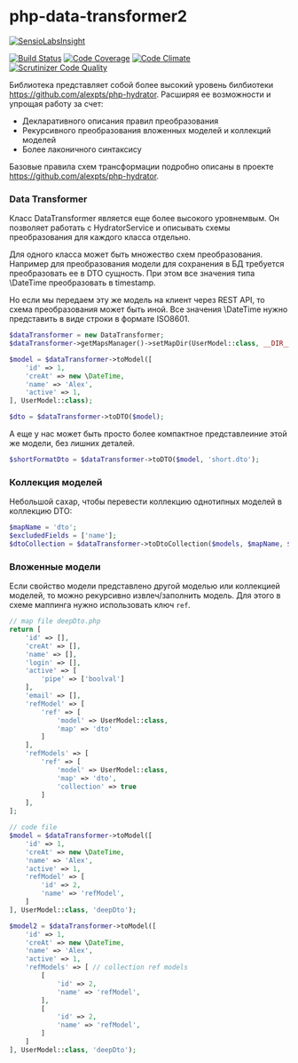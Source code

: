 # php-data-transformer2

[![SensioLabsInsight](https://insight.sensiolabs.com/projects/de0407d9-12fe-4d3d-a688-9b29b10a0e46/big.png)](https://insight.sensiolabs.com/projects/de0407d9-12fe-4d3d-a688-9b29b10a0e46)

[![Build Status](https://travis-ci.org/alexpts/php-data-transformer2.svg?branch=master)](https://travis-ci.org/alexpts/php-data-transformer2)
[![Code Coverage](https://scrutinizer-ci.com/g/alexpts/php-data-transformer2/badges/coverage.png?b=master)](https://scrutinizer-ci.com/g/alexpts/php-data-transformer2/?branch=master)
[![Code Climate](https://codeclimate.com/github/alexpts/php-data-transformer2/badges/gpa.svg)](https://codeclimate.com/github/alexpts/php-data-transformer2)
[![Scrutinizer Code Quality](https://scrutinizer-ci.com/g/alexpts/php-data-transformer2/badges/quality-score.png?b=master)](https://scrutinizer-ci.com/g/alexpts/php-data-transformer2/?branch=master)

Библиотека представляет собой более высокий уровень билбиотеки https://github.com/alexpts/php-hydrator.
Расширяя ее возможности и упрощая работу за счет:
- Декларативного описания правил преобразования
- Рекурсивного преобразования вложенных моделей и коллекций моделей
- Более лаконичного синтаксису

Базовые правила схем трансформации подробно описаны в проекте https://github.com/alexpts/php-hydrator.

### Data Transformer
Класс DataTransformer является еще более высокого уровнемвым. Он позволяет работать с HydratorService и описывать схемы преобразования для каждого класса отдельно.

Для одного класса может быть множество схем преобразования. Например для преобразования модели для сохранения в БД требуется преобразовать ее в DTO сущность.
При этом все значения типа \DateTime преобразовать в timestamp. 

Но если мы передаем эту же модель на клиент через REST API, то схема преобразования может быть иной.
Все значения \DateTime нужно представить в виде строки в формате ISO8601.

```php
$dataTransformer = new DataTransformer;
$dataTransformer->getMapsManager()->setMapDir(UserModel::class, __DIR__ . '/data');

$model = $dataTransformer->toModel([
    'id' => 1,
    'creAt' => new \DateTime,
    'name' => 'Alex',
    'active' => 1,
], UserModel::class);

$dto = $dataTransformer->toDTO($model);
```

А еще у нас может быть просто более компактное представлеиние этой же модели, без лишних деталей.
```php
$shortFormatDto = $dataTransformer->toDTO($model, 'short.dto');
```

### Коллекция моделей
Небольшой сахар, чтобы перевести коллекцию однотипных моделей в коллекцию DTO:
```php
$mapName = 'dto';
$excludedFields = ['name'];
$dtoCollection = $dataTransformer->toDtoCollection($models, $mapName, $excludedFields);
```

### Вложенные модели
Если свойство модели представлено другой моделью или коллекцией моделей, то можно рекурсивно извлеч/заполнить модель.
Для этого в схеме маппинга нужно использовать ключ `ref`.

```php
// map file deepDto.php
return [
    'id' => [],
    'creAt' => [],
    'name' => [],
    'login' => [],
    'active' => [
        'pipe' => ['boolval']
    ],
    'email' => [],
    'refModel' => [
        'ref' => [
            'model' => UserModel::class,
            'map' => 'dto'
        ]
    ],
    'refModels' => [
        'ref' => [
            'model' => UserModel::class,
            'map' => 'dto',
            'collection' => true
        ]
    ],
];

// code file
$model = $dataTransformer->toModel([
    'id' => 1,
    'creAt' => new \DateTime,
    'name' => 'Alex',
    'active' => 1,
    'refModel' => [
        'id' => 2,
        'name' => 'refModel',
    ]
], UserModel::class, 'deepDto');

$model2 = $dataTransformer->toModel([
    'id' => 1,
    'creAt' => new \DateTime,
    'name' => 'Alex',
    'active' => 1,
    'refModels' => [ // collection ref models
        [
            'id' => 2,
            'name' => 'refModel',
        ],
        [
            'id' => 2,
            'name' => 'refModel',
        ]
    ]
], UserModel::class, 'deepDto');
```
